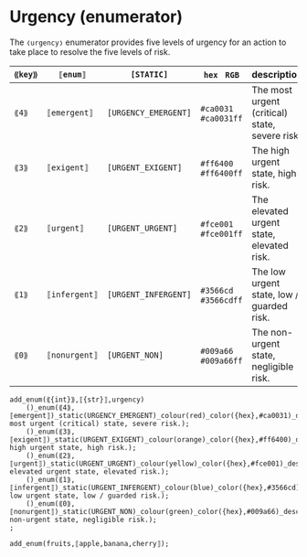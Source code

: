 # Urgency (enumerator)
The `❬urgency❭` enumerator provides five levels of urgency for an action to take place to resolve the five levels of risk.

| `⟪key⟫` | `⟦enum⟧` | `[STATIC]` | `hex` &nbsp; `RGB` | description |
| --- | --- | --- | --- | --- |
| <a name="emergent"></a> `⟪4⟫` | `⟦emergent⟧` | `[URGENCY_EMERGENT]` | <span class="tl tl-sq tl-ca0031"></span> `#ca0031` &nbsp; `#ca0031ff` | The most urgent (critical) state, severe risk. |
| <a name="exigent"></a> `⟪3⟫` | `⟦exigent⟧` | `[URGENT_EXIGENT]` | <span class="tl tl-sq tl-ff6400"></span> `#ff6400` &nbsp; `#ff6400ff` | The high urgent state, high risk. |
| <a name="urgent"></a> `⟪2⟫` | `⟦urgent⟧` | `[URGENT_URGENT]` |<span class="tl tl-sq tl-fce001"></span> `#fce001` &nbsp; `#fce001ff` | The elevated urgent state, elevated risk. |
| <a name="infergent"></a> `⟪1⟫` | `⟦infergent⟧` | `[URGENT_INFERGENT]` | <span class="tl tl-sq tl-3566cd"></span> `#3566cd` &nbsp; `#3566cdff` | The low urgent state, low / guarded risk. |
| <a name="nonurgent"></a> `⟪0⟫` | `⟦nonurgent⟧` | `[URGENT_NON]` |  <span class="tl tl-sq tl-009a66"></span> `#009a66` &nbsp; `#009a66ff` | The non-urgent state, negligible risk. |


```diego
add_enum(⟪{int}⟫,⟦{str}⟧,urgency)
    ()_enum(⟪4⟫,⟦emergent⟧)_static(URGENCY_EMERGENT)_colour(red)_color({hex},#ca0031)_desc(The most urgent (critical) state, severe risk.);
    ()_enum(⟪3⟫,⟦exigent⟧)_static(URGENT_EXIGENT)_colour(orange)_color({hex},#ff6400)_desc(The high urgent state, high risk.);
    ()_enum(⟪2⟫,⟦urgent⟧)_static(URGENT_URGENT)_colour(yellow)_color({hex},#fce001)_desc(The elevated urgent state, elevated risk.);
    ()_enum(⟪1⟫,⟦infergent⟧)_static(URGENT_INFERGENT)_colour(blue)_color({hex},#3566cd)_desc(The low urgent state, low / guarded risk.);
    ()_enum(⟪0⟫,⟦nonurgent⟧)_static(URGENT_NON)_colour(green)_color({hex},#009a66)_desc(The non-urgent state, negligible risk.);
;

add_enum(fruits,⟦apple,banana,cherry⟧);

```